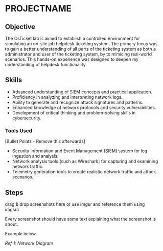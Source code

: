 # PROJECTNAME

## Objective


The OsTicket lab is aimed to establish a controlled environment for simulating an on-site job helpdesk ticketing system. The primary focus was to gain a better understanding of all parts of the ticketing system as both a administrator and user of the ticketing system, by to mimicing real-world scenarios. This hands-on experience was designed to deepen my understanding of helpdesk functionality.

## Skills
- Advanced understanding of SIEM concepts and practical application.
- Proficiency in analyzing and interpreting network logs.
- Ability to generate and recognize attack signatures and patterns.
- Enhanced knowledge of network protocols and security vulnerabilities.
- Development of critical thinking and problem-solving skills in cybersecurity.

### Tools Used
[Bullet Points - Remove this afterwards]

- Security Information and Event Management (SIEM) system for log ingestion and analysis.
- Network analysis tools (such as Wireshark) for capturing and examining network traffic.
- Telemetry generation tools to create realistic network traffic and attack scenarios.

## Steps
drag & drop screenshots here or use imgur and reference them using imgsrc

Every screenshot should have some text explaining what the screenshot is about.

Example below.

*Ref 1: Network Diagram*
